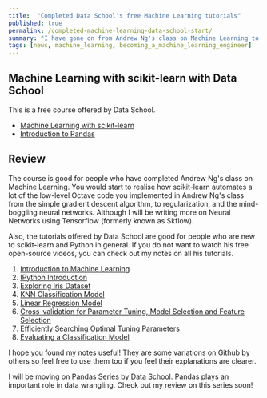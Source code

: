 ```yaml
---
title:  "Completed Data School's free Machine Learning tutorials"
published: true
permalink: /completed-machine-learning-data-school-start/
summary: "I have gone on from Andrew Ng's class on Machine Learning to applying the concepts using scikit-learn and wrangling data using Pandas through Data School's tutorial"
tags: [news, machine_learning, becoming_a_machine_learning_engineer]
---
```


## Machine Learning with scikit-learn with Data School
 
This is a free course offered by Data School. 

- [Machine Learning with scikit-learn](http://www.dataschool.io/machine-learning-with-scikit-learn/)
- [Introduction to Pandas](http://www.dataschool.io/easier-data-analysis-with-pandas/)


## Review
The course is good for people who have completed Andrew Ng's class on Machine Learning. You would start to realise how scikit-learn automates a lot of the low-level Octave code you implemented in Andrew Ng's class from the simple gradient descent algorithm, to regularization, and the mind-boggling neural networks. Although I will be writing more on Neural Networks using Tensorflow (formerly known as Skflow).

Also, the tutorials offered by Data School are good for people who are new to scikit-learn and Python in general. If you do not want to watch his free open-source videos, you can check out my notes on all his tutorials.

1. [Introduction to Machine Learning](http://www.ritchieng.com/machine-learning-intro-easy/)
2. [IPython Introduction](http://www.ritchieng.com/ipython-introduction/)
3. [Exploring Iris Dataset](http://www.ritchieng.com/machine-learning-iris-dataset/)
4. [KNN Classification Model](http://www.ritchieng.com/machine-learning-k-nearest-neighbors-knn/)
5. [Linear Regression Model](http://www.ritchieng.com/machine-learning-linear-regression/)
6. [Cross-validation for Parameter Tuning, Model Selection and Feature Selection](http://www.ritchieng.com/machine-learning-cross-validation/)
7. [Efficiently Searching Optimal Tuning Parameters](http://www.ritchieng.com/machine-learning-efficiently-search-tuning-param/)
8. [Evaluating a Classification Model](http://www.ritchieng.com/machine-learning-evaluate-classification-model/)

I hope you found my [notes](http://www.ritchieng.com/machine-learning-intro-easy/) useful! They are some variations on Github by others so feel free to use them too if you feel their explanations are clearer. 

I will be moving on [Pandas Series by Data School](http://www.dataschool.io/easier-data-analysis-with-pandas/). Pandas plays an important role in data wrangling. Check out my review on this series soon!
